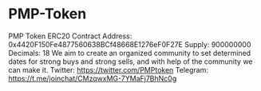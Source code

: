 # PMP-Token
PMP Token
ERC20 
Contract Address: 0x4420F150Fe4877560638BCf48668E1276eF0F27E
Supply: 900000000
Decimals: 18
We aim to create an organized community to set determined dates for strong buys and strong sells, 
and with help of the community we can make it.
Twitter:   https://twitter.com/PMPtoken
Telegram:  https://t.me/joinchat/CMzqwxMG-7YMaFj7BhNc0g
